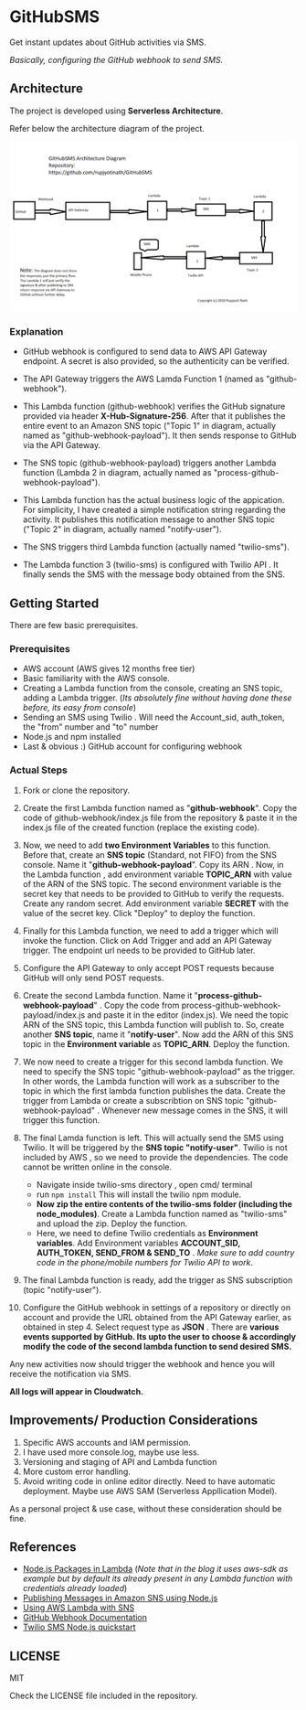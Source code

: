 # GitHubSMS

Get instant updates about GitHub activities via SMS.

*Basically, configuring the GitHub webhook to send SMS.*

## Architecture
The project is developed using **Serverless Architecture**.


Refer below the architecture diagram of the project.

![Architecture Diagram](/GitHubSMS_Architecture_Rupjyoti.png)

### Explanation

* GitHub webhook is configured to send data to AWS API Gateway endpoint. A secret is also provided, so the authenticity can be verified.

* The API Gateway triggers the AWS Lamda Function 1 (named as "github-webhook").

* This Lambda function (github-webhook) verifies the GitHub signature provided via header **X-Hub-Signature-256**. After that it publishes the entire event to an Amazon SNS topic ("Topic 1" in diagram, actually named as "github-webhook-payload"). It then sends response to GitHub via the API Gateway.

* The SNS topic (github-webhook-payload) triggers another Lambda function (Lambda 2 in diagram, actually named as "process-github-webhook-payload").

* This Lambda function has the actual business logic of the appication. For simplicity, I have created a simple notification string regarding the activity. It publishes this notification message to another SNS topic ("Topic 2" in diagram, actually named "notify-user").

* The SNS triggers third Lambda function (actually named "twilio-sms").

* The Lambda function 3 (twilio-sms) is configured with Twilio API . It finally sends the SMS with the message body obtained from the SNS.

## Getting Started


There are few basic prerequisites.
### Prerequisites
* AWS account (AWS gives 12 months free tier)
* Basic familiarity with the AWS console.
* Creating a Lambda function from the console, creating an SNS topic, adding a Lambda trigger. (*Its absolutely fine without having done these before, its easy from console*)
* Sending an SMS using Twilio . Will need the Account_sid, auth_token, the "from" number and "to" number
* Node.js and npm installed
* Last & obvious :) GitHub account for configuring webhook

### Actual Steps
1. Fork or clone the repository.

1. Create the first Lambda function named as "**github-webhook**". Copy the code of github-webhook/index.js file from the repository & paste it in the index.js file of the created function (replace the existing code).

1. Now, we need to add **two Environment Variables** to this function. Before that, create an **SNS topic** (Standard, not FIFO) from the SNS console. Name it "**github-webhook-payload**". Copy its ARN . Now, in the Lambda function , add environment variable **TOPIC_ARN** with value of the ARN of the SNS topic.
The second environment variable is the secret key that needs to be provided to GitHub to verify the requests. Create any random secret. Add environment variable **SECRET** with the value of the secret key.
Click "Deploy" to deploy the function.

1. Finally for this Lambda function, we need to add a trigger which will invoke the function. Click on Add Trigger and add an API Gateway trigger. The endpoint url needs to be provided to GitHub later.

1. Configure the API Gateway to only accept POST requests because GitHub will only send POST requests.

1. Create the second Lambda function. Name it "**process-github-webhook-payload**" . Copy the code from process-github-webhook-payload/index.js and paste it in the editor (index.js). We need the topic ARN of the SNS topic, this Lambda function will publish to. So, create another **SNS topic**, name it "**notify-user**". Now add the ARN of this SNS topic in the **Environment variable** as **TOPIC_ARN**. Deploy the function.

1. We now need to create a trigger for this second lambda function. We need to specify the SNS topic "github-webhook-payload" as the trigger. In other words, the Lambda function will work as a subscriber to the topic in which the first lambda function publishes the data. Create the trigger from Lambda or create a subscribtion on SNS topic "github-webhook-payload" . Whenever new message comes in the SNS, it will trigger this function.

1. The final Lamda function is left. This will actually send the SMS using Twilio. It will be triggered by the **SNS topic "notify-user"**. Twilio is not included by AWS , so we need to provide the dependencies. The code cannot be written online in the console.
    * Navigate inside twilio-sms directory , open cmd/ terminal
    * run ```
    npm install ``` This will install the twilio npm module.
    * **Now zip the entire contents of the twilio-sms folder (including the node_modules)**. Create a Lambda function named as "twilio-sms" and upload the zip. Deploy the function.
    * Here, we need to define Twilio credentials as **Environment variables**. Add Environment variables **ACCOUNT_SID, AUTH_TOKEN, SEND_FROM & SEND_TO** . *Make sure to add country code in the phone/mobile numbers for Twilio API to work*.

1. The final Lambda function is ready, add the trigger as SNS subscription (topic "notify-user").

1. Configure the GitHub webhook in settings of a repository or directly on account and provide the URL obtained from the API Gateway earlier, as obtained in step 4. Select request type as **JSON** . There are **various events supported by GitHub. Its upto the user to choose & accordingly modify the code of the second lambda function to send desired SMS.**

Any new activities now should trigger the webhook and hence you will receive the notification via SMS.

**All logs will appear in Cloudwatch.**

## Improvements/ Production Considerations

1. Specific AWS accounts and IAM permission.
1. I have used more console.log, maybe use less.
1. Versioning and staging of API and Lambda function
1. More custom error handling.
1. Avoid writing code in online editor directly. Need to have automatic deployment. Maybe use AWS SAM (Serverless Appllication Model).

As a personal project & use case, without these consideration should be fine.

## References
* [Node.js Packages in Lambda](https://aws.amazon.com/blogs/compute/nodejs-packages-in-lambda/)
(*Note that in the blog it uses aws-sdk as example but by default its already present in any Lambda function with credentials already loaded*)
* [Publishing Messages in Amazon SNS using Node.js](https://docs.aws.amazon.com/sdk-for-javascript/v2/developer-guide/sns-examples-publishing-messages.html)
* [Using AWS Lambda with SNS](https://docs.aws.amazon.com/lambda/latest/dg/with-sns.html)
* [GitHub Webhook Documentation](https://docs.github.com/en/free-pro-team@latest/developers/webhooks-and-events/about-webhooks)
* [Twilio SMS Node.js quickstart](https://www.twilio.com/docs/sms/quickstart/node)

## LICENSE

MIT

Check the LICENSE file included in the repository.
